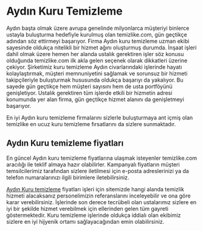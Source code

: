 # Aydın Kuru Temizleme
Aydın başta olmak üzere avrupa genelinde milyonlarca müşteriyi binlerce ustayla buluşturma hedefiyle kurulmuş olan temizlike.com, gün geçtikçe adından söz ettirmeyi başarıyor. Firma Aydın kuru temizleme uzman ekibi sayesinde oldukça nitelikli bir hizmet ağını oluşturmuş durumda. İnşaat işleri dahil olmak üzere hemen her alanda ustalık gerektiren işler söz konusu olduğunda temizlike.com ilk akla gelen seçenek olarak dikkatleri üzerine çekiyor. Şirketimiz kuru temizleme Aydın civarlarındaki işlerinde hayatı kolaylaştırmak, müşteri memnuniyetini sağlamak ve sorunsuz bir hizmeti takipçileriyle buluşturmak hususunda oldukça başarıyı da yakalıyor. Bu sayede gün geçtikçe hem müşteri sayısını hem de usta portföyünü genişletiyor. Ustalık gerektiren tüm işlerde etkili bir hizmetin adresi konumunda yer alan firma, gün geçtikçe hizmet alanını da genişletmeyi başarıyor.

En iyi Aydın kuru temizleme firmalarını sizlerle buluşturmaya ant içmiş olan temizlike en ucuz kuru temizleme fırsatlarını da sizlere sunmaktadır.

## Aydın Kuru temizleme fiyatları

En güncel Aydın kuru temizleme fiyatlarına ulaşmak isteyenler temizlike.com aracılığı ile teklif almaya hazır olabilirler. Kampanyalı fiyatların müşteri temsilcilerimiz tarafından sizlere iletilmesi için e-posta adreslerinizi ya da telefon numaralarınızı ilgili birimlere iletebilirsiniz.

[Aydın Kuru temizleme](https://www.temizlike.com/aydin/) fiyatları işleri için sitemizde hangi alanda temizlik hizmeti alacaksanız personelimizin referanslarını inceleyebilir ve ona göre karar verebilirsiniz. İşlerinde son derece tecrübeli olan ustalarımız sizlere en iyi bir şekilde hizmet verebilmek için ellerinden gelen tüm gayreti göstermektedir. Kuru temizleme işlerinde oldukça iddialı olan ekibimiz sizlere en iyi hijyenik ortamı sağlayacağından emin olabilirsiniz.
